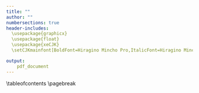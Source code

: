 ```yaml
---
title: ""
author: ""
numbersections: true
header-includes:
  \usepackage{graphicx}
  \usepackage{float}
  \usepackage{xeCJK}
  \setCJKmainfont[BoldFont=Hiragino Mincho Pro,ItalicFont=Hiragino Mincho Pro]{STSong}

output:
    pdf_document
---
```


\tableofcontents
\pagebreak
